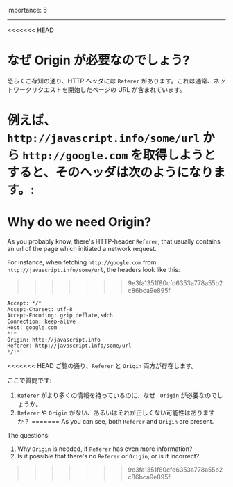 importance: 5

---

<<<<<<< HEAD
# なぜ Origin が必要なのでしょう?

恐らくご存知の通り、HTTP ヘッダには `Referer` があります。これは通常、ネットワークリクエストを開始したページの URL が含まれています。

例えば、`http://javascript.info/some/url` から `http://google.com` を取得しようとすると、そのヘッダは次のようになります。:
=======
# Why do we need Origin?

As you probably know, there's HTTP-header `Referer`, that usually contains an url of the page which initiated a network request.

For instance, when fetching `http://google.com` from `http://javascript.info/some/url`, the headers look like this:
>>>>>>> 9e3fa1351f80cfd6353a778a55b2c86bca9e895f

```
Accept: */*
Accept-Charset: utf-8
Accept-Encoding: gzip,deflate,sdch
Connection: keep-alive
Host: google.com
*!*
Origin: http://javascript.info
Referer: http://javascript.info/some/url
*/!*
```

<<<<<<< HEAD
ご覧の通り、`Referer` と `Origin` 両方が存在します。

ここで質問です:

1. `Referer` がより多くの情報を持っているのに、なぜ ` Origin` が必要なのでしょうか。
2. `Referer` や `Origin` がない、あるいはそれが正しくない可能性はありますか？
=======
As you can see, both `Referer` and `Origin` are present.

The questions:

1. Why `Origin` is needed, if `Referer` has even more information?
2. Is it possible that there's no `Referer` or `Origin`, or is it incorrect?
>>>>>>> 9e3fa1351f80cfd6353a778a55b2c86bca9e895f
